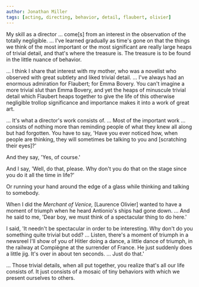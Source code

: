 ```yaml
---
author: Jonathan Miller
tags: [acting, directing, behavior, detail, flaubert, olivier]
---
```

My skill as a director ... come\[s] from an interest in the observation of the totally negligible. ... I've learned gradually as time's gone on that the things we think of the most important or the most significant are really large heaps of trivial detail, and that's where the treasure is. The treasure is to be found in the little nuance of behavior.

... I think I share that interest with my mother, who was a novelist who observed with great subtlety and liked trivial detail. ... I've always had an enormous admiration for Flaubert; for Emma Bovery. You can't imagine a more trivial slut than Emma Bovery, and yet the heaps of minuscule trivial detail which Flaubert heaps together to give the life of this otherwise negligible trollop significance and importance makes it into a work of great art.

... It's what a director's work consists of. ... Most of the important work ... consists of nothing more than reminding people of what they knew all along but had forgotten. You have to say, 'Have you ever noticed how, when people are thinking, they will sometimes be talking to you and \[scratching their eyes]?'
 
And they say, 'Yes, of course.'

And I say, 'Well, do that, please. Why don't you do that on the stage since you do it all the time in life?'
 
Or running your hand around the edge of a glass while thinking and talking to somebody.
 
When I did the *Merchant of Venice,* \[Laurence Olivier\] wanted to have a moment of triumph when he heard Antionio's ships had gone down. ... And he said to me, 'Dear boy, we must think of a spectacular thing to do here.'
 
I said, 'It needn't be spectacular in order to be interesting. Why don't do you something quite trivial but odd? ... Listen, there's a moment of triumph in a newsreel I'll show of you of Hitler doing a dance, a little dance of triumph, in the railway at Compiègne at the surrender of France. He just suddenly does a little jig. It's over in about ten seconds. ... Just do that.'

... Those trivial details, when all put together, you realize that's all our life consists of. It just consists of a mosaic of tiny behaviors with which we present ourselves to others.